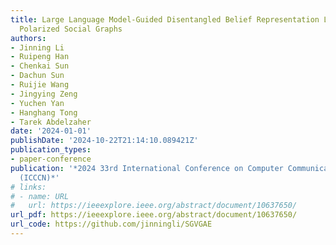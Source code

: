 ```yaml
---
title: Large Language Model-Guided Disentangled Belief Representation Learning on
  Polarized Social Graphs
authors:
- Jinning Li
- Ruipeng Han
- Chenkai Sun
- Dachun Sun
- Ruijie Wang
- Jingying Zeng
- Yuchen Yan
- Hanghang Tong
- Tarek Abdelzaher
date: '2024-01-01'
publishDate: '2024-10-22T21:14:10.089421Z'
publication_types:
- paper-conference
publication: '*2024 33rd International Conference on Computer Communications and Networks
  (ICCCN)*'
# links:
# - name: URL
#   url: https://ieeexplore.ieee.org/abstract/document/10637650/
url_pdf: https://ieeexplore.ieee.org/abstract/document/10637650/
url_code: https://github.com/jinningli/SGVGAE
---
```

